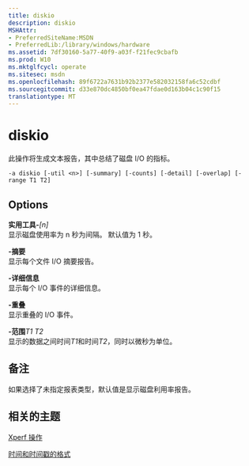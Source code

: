 ```yaml
---
title: diskio
description: diskio
MSHAttr:
- PreferredSiteName:MSDN
- PreferredLib:/library/windows/hardware
ms.assetid: 7df30160-5a77-40f9-a03f-f21fec9cbafb
ms.prod: W10
ms.mktglfcycl: operate
ms.sitesec: msdn
ms.openlocfilehash: 89f6722a7631b92b2377e582032158fa6c52cdbf
ms.sourcegitcommit: d33e870dc4850bf0ea47fdae0d163b04c1c90f15
translationtype: MT
---
```

# <a name="diskio"></a>diskio


此操作将生成文本报告，其中总结了磁盘 I/O 的指标。

``` syntax
-a diskio [-util <n>] [-summary] [-counts] [-detail] [-overlap] [-range T1 T2]
```

## <a name="options"></a>Options


<a href="" id="-util-n-"></a>**实用工具-***\[n\]*  
显示磁盘使用率为 n 秒为间隔。 默认值为 1 秒。

<a href="" id="-summary"></a>**-摘要**  
显示每个文件 I/O 摘要报告。

<a href="" id="-detail"></a>**-详细信息**  
显示每个 I/O 事件的详细信息。

<a href="" id="-overlap"></a>**-重叠**  
显示重叠的 I/O 事件。

<a href="" id="-ranget1-t2"></a>**-范围***T1 T2*  
显示的数据之间时间*T1*和时间*T2*，同时以微秒为单位。

## <a name="remarks"></a>备注


如果选择了未指定报表类型，默认值是显示磁盘利用率报告。

## <a name="related-topics"></a>相关的主题


[Xperf 操作](xperf-actions.md)

[时间和时间戳的格式](time-and-timestamp-formats.md)

 

 







